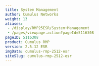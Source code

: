 ```yaml
---
title: System Management
author: Cumulus Networks
weight: 13
aliases:
 - /display/RMP25ESR/System+Management
 - /pages/viewpage.action?pageId=5116308
pageID: 5116308
product: Cumulus RMP
version: 2.5.12 ESR
imgData: cumulus-rmp-2512-esr
siteSlug: cumulus-rmp-2512-esr
---
```


